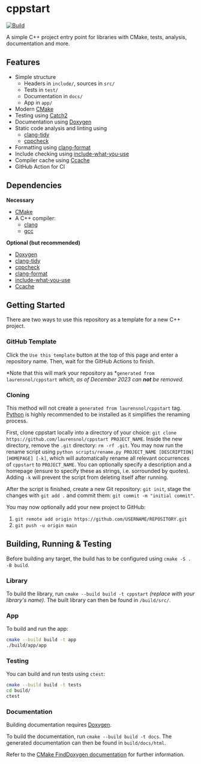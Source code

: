 # cppstart

[![Build](https://github.com/laurensnol/cppstart/actions/workflows/build.yml/badge.svg)](https://github.com/laurensnol/cppstart/actions/workflows/build.yml)

A simple C++ project entry point for libraries with CMake, tests, analysis,
documentation and more.

## Features

- Simple structure
  - Headers in `include/`, sources in `src/`
  - Tests in `test/`
  - Documentation in `docs/`
  - App in `app/`
- Modern [CMake](https://cmake.org/)
- Testing using [Catch2](https://github.com/catchorg/Catch2)
- Documentation using [Doxygen](https://doxygen.nl/)
- Static code analysis and linting using
  - [clang-tidy](https://clang.llvm.org/extra/clang-tidy/)
  - [cppcheck](https://cppcheck.sourceforge.io/)
- Formatting using [clang-format](https://clang.llvm.org/docs/ClangFormat.html)
- Include checking using [include-what-you-use](https://include-what-you-use.org/)
- Compiler cache using [Ccache](https://ccache.dev/)
- GitHub Action for CI

## Dependencies

**Necessary**

- [CMake](https://cmake.org/)
- A C++ compiler:
  - [clang](https://clang.llvm.org/)
  - [gcc](https://gcc.gnu.org/)

**Optional (but recommended)**

- [Doxygen](https://doxygen.nl/)
- [clang-tidy](https://clang.llvm.org/extra/clang-tidy/)
- [cppcheck](https://cppcheck.sourceforge.io/)
- [clang-format](https://clang.llvm.org/docs/ClangFormat.html)
- [include-what-you-use](https://include-what-you-use.org/)
- [Ccache](https://ccache.dev/)

## Getting Started

There are two ways to use this repository as a template for a new C++ project.

### GitHub Template

Click the `Use this template` button at the top of this page and enter a
repository name. Then, wait for the GitHub Actions to finish.

*Note that this will mark your repository as *`generated from laurensnol/cppstart`
*which, as of December 2023 can **not** be removed.*

### Cloning

This method will not create a `generated from laurensnol/cppstart` tag.
[Python](https://www.python.org/) is highly recommended to be installed as it
simplifies the renaming process.

First, clone cppstart locally into a directory of your choice:
`git clone https://github.com/laurensnol/cppstart PROJECT_NAME`. Inside the new
directory, remove the `.git` directory: `rm -rf .git`. You may now run the
rename script using
`python scripts/rename.py PROJECT_NAME [DESCRIPTION] [HOMEPAGE] [-k]`, which
will automatically rename all relevant occurrences of `cppstart` to
`PROJECT_NAME`. You can optionally specify a description and a homepage (ensure
to specify these as strings, i.e. sorrounded by quotes). Adding `-k` will
prevent the script from deleting itself after running.

After the script is finished, create a new Git repository: `git init`, stage the
changes with `git add .` and commit them: `git commit -m "initial commit"`.

You may now optionally add your new project to GitHub:

1. `git remote add origin https://github.com/USERNAME/REPOSITORY.git`
2. `git push -u origin main`

## Building, Running & Testing

Before building any target, the build has to be configured using
`cmake -S . -B build`.

### Library

To build the library, run `cmake --build build -t cppstart` *(replace with your
library's name)*. The built library can then be found in `/build/src/`.

### App

To build and run the app:

```sh
cmake --build build -t app
./build/app/app
```

### Testing

You can build and run tests using `ctest`:

```sh
cmake --build build -t tests
cd build/
ctest
```

### Documentation

Building documentation requires [Doxygen](https://doxygen.nl/).

To build the documentation, run `cmake --build build -t docs`. The generated
documentation can then be found in `build/docs/html`.

Refer to the [CMake FindDoxygen documentation](https://cmake.org/cmake/help/latest/module/FindDoxygen.html)
for further information.
